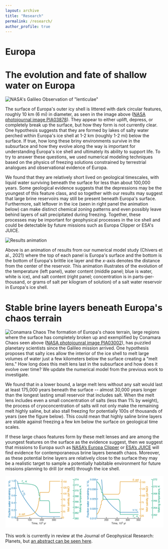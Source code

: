 ```yaml
---
layout: archive
title: "Research"
permalink: /research/
author_profile: true
---
```


Europa
===
# The evolution and fate of shallow water on Europa
![NASA's Galileo Observation of "lenticulae"](https://photojournal.jpl.nasa.gov/jpegMod/PIA03878_modest.jpg)

The surface of Europa's outer icy shell is littered with dark circular features, roughly 10 km (6 mi) in diameter, as seen in the image above ([NASA photojournal image PIA03878](https://photojournal.jpl.nasa.gov/catalog/pia03878)). They appear to either uplift, depress, or completely break up the surface, but how they form is not currently clear. One hypothesis suggests that they are formed by lakes of salty water perched within Europa's ice shell at 1-2 km (roughly 1-2 mi) below the surface. If true, how long these briny environments survive in the subsurface and how they evolve along the way is important for understanding Europa's ice shell and ultimately its ability to support life. To try to answer these questions, we used numerical modeling techniques based on the physics of freezing solutions constrained by terrestrial analogues and observational evidence of Europa.

We found that they are relatively short lived on geological timescales, with liquid water surviving beneath the surface for less than about 100,000 years. Some geological evidence suggests that the depressions may be the youngest of this feature class, and so together with our results may suggest that large brine reservoirs may still be present beneath Europa's surface. Furthermore, salt leftover in the ice (seen in right panel the animation below) can make distinct chemical zoning patterns and even possibly leave behind layers of salt precipitated during freezing. Together, these processes may be important for geophysical processes in the ice shell and could be detectable by future missions such as Europa Clipper or ESA's JUICE.

![Results animation](https://user-images.githubusercontent.com/47040149/112193537-5af5f080-8bde-11eb-8698-86a0bf8a8d32.gif)

Above is an animation of results from our numerical model study (Chivers et al., 2021) where the top of each panel is Europa's surface and the bottom is the bottom of Europa's brittle ice layer and the _x_-axis denotes the distance from the center of the reservoir. This animation illustrates of the evolution of the temperature (left panel), water content (middle panel; blue is water, white is ice), and salt content (right panel; concentration is in parts-per-thousand, or grams of salt per kilogram of solution) of a salt water reservoir in Europa's ice shell.
 
 # Stable brine layers beneath Europa's chaos terrain
![Conamara Chaos](https://photojournal.jpl.nasa.gov/jpeg/PIA03002.jpg)
The formation of Europa's chaos terrain, large regions where the surface has completely broken up and exemplified by Conamara Chaos seen above ([NASA photojounral image PIA03002](https://photojournal.jpl.nasa.gov/catalog/PIA03002)), has puzzled planetary scientists since the Galileo mission arrived. One hypothesis proposes that salty ices allow the interior of the ice shell to melt large volumes of water just a few kilometers below the surface creating a "melt lens." How long does this melt lens last in the subsurface and how does it evolve over time? We update the numerical model from the previous work to investigate.

We found that in a lower bound, a large melt lens without any salt would last at least 175,000 years beneath the surface -- almost 30,000 years longer than the longest lasting small reservoir that includes salt. When the melt lens includes even a small concentration of salts (less than 1% by weight), the process of cryoconcentration of salts will not only make the remaining melt highly saline, but also stall freezing for potentially 100s of thousands of years (see the figure below). This could mean that highly saline brine layers are stable against freezing a few km below the surface on geological time scales.

If these large chaos features form by these melt lenses and are among the youngest features on the surface as the evidence suggest, then we suggest that missions to Europa such as [NASA’s Europa Clipper](https://europa.nasa.gov/) or [ESA’s JUICE](https://sci.esa.int/web/juice) will find evidence for contemporaneous brine layers beneath chaos. Moreover, as these potential brine layers are relatively close to the surface they may be a realistic target to sample a potentially habitable environment for future missions planning to drill (or melt) through the ice shell.

![Lens evolution](https://raw.githubusercontent.com/chasechivers/chasechivers.github.io/master/images/LensEvolution_combined.png)

This work is currently in review at the Journal of Geophysical Research: Planets, but [an abstract can be seen here](https://www.hou.usra.edu/meetings/lpsc2022/pdf/2194.pdf). 
